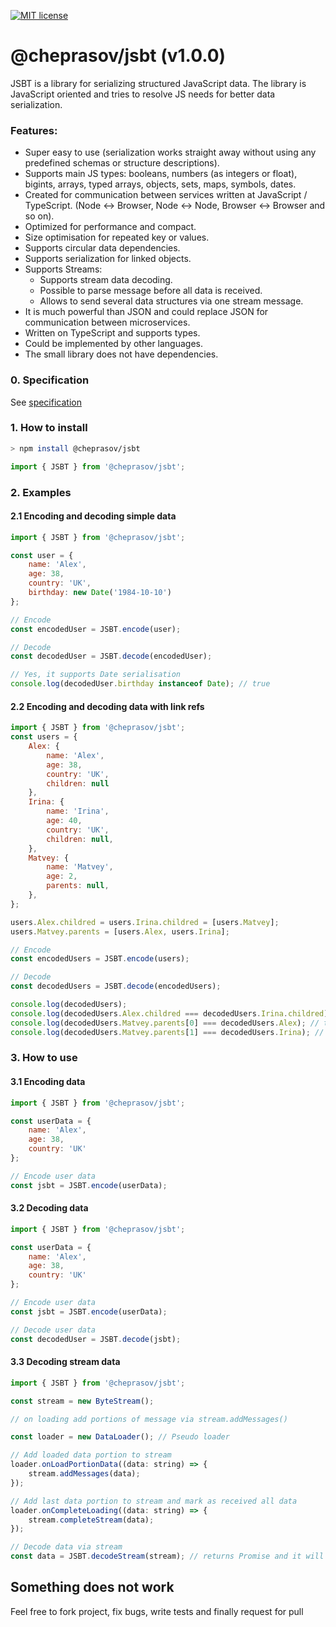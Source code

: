 [![MIT license](http://img.shields.io/badge/license-MIT-brightgreen.svg)](http://opensource.org/licenses/MIT)

@cheprasov/jsbt (v1.0.0)
=========

JSBT is a library for serializing structured JavaScript data. The library is JavaScript oriented and tries to resolve JS needs for better data serialization. 

### Features:
- Super easy to use (serialization works straight away without using any predefined schemas or structure descriptions).
- Supports main JS types: booleans, numbers (as integers or float), bigints, arrays, typed arrays, objects, sets, maps, symbols, dates.
- Created for communication between services written at JavaScript / TypeScript. (Node <-> Browser, Node <-> Node, Browser <-> Browser and so on).
- Optimized for performance and compact.
- Size optimisation for repeated key or values.
- Supports circular data dependencies.
- Supports serialization for linked objects.
- Supports Streams:
    + Supports stream data decoding.
    + Possible to parse message before all data is received.
    + Allows to send several data structures via one stream message.
- It is much powerful than JSON and could replace JSON for communication between microservices.
- Written on TypeScript and supports types.
- Could be implemented by other languages.
- The small library does not have dependencies.

### 0. Specification

See [specification](./specification.md)

### 1. How to install

```bash
> npm install @cheprasov/jsbt
```

```javascript
import { JSBT } from '@cheprasov/jsbt';
```

### 2. Examples

#### 2.1 Encoding and decoding simple data

```javascript
import { JSBT } from '@cheprasov/jsbt';

const user = {
    name: 'Alex',
    age: 38,
    country: 'UK',
    birthday: new Date('1984-10-10')
};

// Encode
const encodedUser = JSBT.encode(user);

// Decode
const decodedUser = JSBT.decode(encodedUser);

// Yes, it supports Date serialisation
console.log(decodedUser.birthday instanceof Date); // true
```

#### 2.2 Encoding and decoding data with link refs

```javascript
import { JSBT } from '@cheprasov/jsbt';
const users = {
    Alex: {
        name: 'Alex',
        age: 38,
        country: 'UK',
        children: null
    },
    Irina: {
        name: 'Irina',
        age: 40,
        country: 'UK',
        children: null,
    },
    Matvey: {
        name: 'Matvey',
        age: 2,
        parents: null,
    },
};

users.Alex.childred = users.Irina.childred = [users.Matvey];
users.Matvey.parents = [users.Alex, users.Irina];

// Encode
const encodedUsers = JSBT.encode(users);

// Decode
const decodedUsers = JSBT.decode(encodedUsers);

console.log(decodedUsers);
console.log(decodedUsers.Alex.childred === decodedUsers.Irina.childred); // true
console.log(decodedUsers.Matvey.parents[0] === decodedUsers.Alex); // true
console.log(decodedUsers.Matvey.parents[1] === decodedUsers.Irina); // true
```

### 3. How to use

#### 3.1 Encoding data

```javascript
import { JSBT } from '@cheprasov/jsbt';

const userData = {
    name: 'Alex',
    age: 38, 
    country: 'UK'
};

// Encode user data
const jsbt = JSBT.encode(userData);
```

#### 3.2 Decoding data

```javascript
import { JSBT } from '@cheprasov/jsbt';

const userData = {
    name: 'Alex',
    age: 38, 
    country: 'UK'
};

// Encode user data
const jsbt = JSBT.encode(userData); 

// Decode user data
const decodedUser = JSBT.decode(jsbt); 
```

#### 3.3 Decoding stream data

```javascript
import { JSBT } from '@cheprasov/jsbt';

const stream = new ByteStream();

// on loading add portions of message via stream.addMessages()

const loader = new DataLoader(); // Pseudo loader

// Add loaded data portion to stream
loader.onLoadPortionData((data: string) => {
    stream.addMessages(data);
});

// Add last data portion to stream and mark as received all data
loader.onCompleteLoading((data: string) => {
    stream.completeStream(data);
});

// Decode data via stream
const data = JSBT.decodeStream(stream); // returns Promise and it will be resolved on receiving enough bytes for decoding data structure

```

## Something does not work

Feel free to fork project, fix bugs, write tests and finally request for pull
